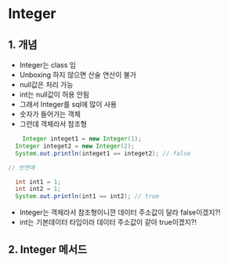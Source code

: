 # Integer
## 1. 개념
* Integer는 class 임
* Unboxing 하지 않으면 산술 연산이 불가
* null값은 처리 가능
* int는 null값이 허용 안됨
* 그래서 Integer를 sql에 많이 사용
* 숫자가 들어가는 객체
* 그런데 객체라서 참조형

```java
	Integer integet1 = new Integer(1);
  Integer integet2 = new Integer(2);
  System.out.println(integet1 == integet2); // false

// 반면에

  int int1 = 1;
  int int2 = 1;
  System.out.println(int1 == int2); // true
```
* Integer는 객체라서 참조형이니깐 데이터 주소값이 달라 false이겠지?!
* int는 기본데이터 타입이라 데이터 주소값이 같아 true이겠지?!

## 2. Integer 메서드

